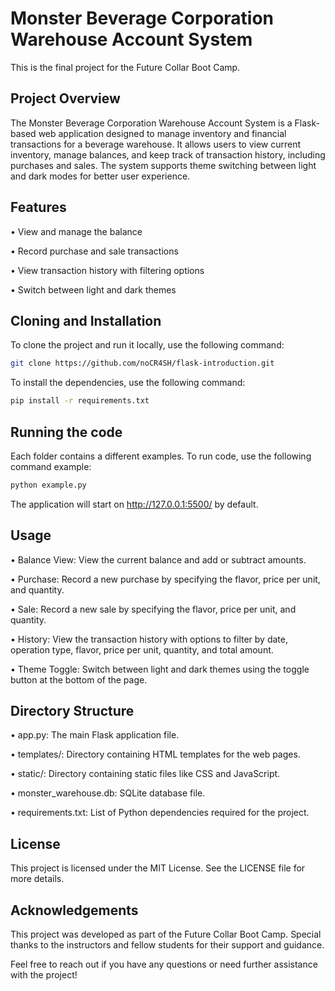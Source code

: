 # Monster Beverage Corporation Warehouse Account System

This is the final project for the Future Collar Boot Camp.

## Project Overview

The Monster Beverage Corporation Warehouse Account System is a Flask-based web application designed to manage inventory and financial transactions for a beverage warehouse. It allows users to view current inventory, manage balances, and keep track of transaction history, including purchases and sales. The system supports theme switching between light and dark modes for better user experience.

## Features

•  View and manage the balance

•  Record purchase and sale transactions

•  View transaction history with filtering options

•  Switch between light and dark themes

## Cloning and Installation

To clone the project and run it locally, use the following command:

```bash
git clone https://github.com/noCR4SH/flask-introduction.git
```

To install the dependencies, use the following command:

```bash
pip install -r requirements.txt
```

## Running the code

Each folder contains a different examples. To run code, use the following command example:

```bash
python example.py
```
The application will start on http://127.0.0.1:5500/ by default.

## Usage

• Balance View: View the current balance and add or subtract amounts.

• Purchase: Record a new purchase by specifying the flavor, price per unit, and quantity.

• Sale: Record a new sale by specifying the flavor, price per unit, and quantity.

• History: View the transaction history with options to filter by date, operation type, flavor, price per unit, quantity, and total amount.

• Theme Toggle: Switch between light and dark themes using the toggle button at the bottom of the page.

## Directory Structure

• app.py: The main Flask application file.

• templates/: Directory containing HTML templates for the web pages.

• static/: Directory containing static files like CSS and JavaScript.

• monster_warehouse.db: SQLite database file.

• requirements.txt: List of Python dependencies required for the project.

## License

This project is licensed under the MIT License. See the LICENSE file for more details.

## Acknowledgements
This project was developed as part of the Future Collar Boot Camp. Special thanks to the instructors and fellow students for their support and guidance.

Feel free to reach out if you have any questions or need further assistance with the project!


















